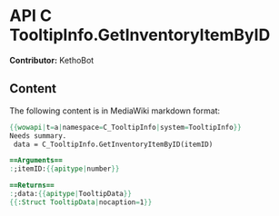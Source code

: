 # API C TooltipInfo.GetInventoryItemByID

**Contributor:** KethoBot

## Content

The following content is in MediaWiki markdown format:

```mediawiki
{{wowapi|t=a|namespace=C_TooltipInfo|system=TooltipInfo}}
Needs summary.
 data = C_TooltipInfo.GetInventoryItemByID(itemID)

==Arguments==
:;itemID:{{apitype|number}}

==Returns==
:;data:{{apitype|TooltipData}}
{{:Struct TooltipData|nocaption=1}}
```